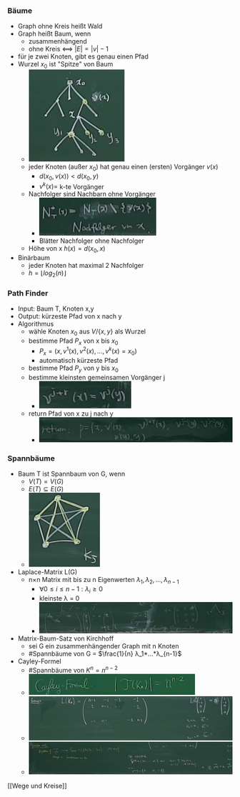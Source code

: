 ### Bäume
+ Graph ohne Kreis heißt Wald
+ Graph heißt Baum, wenn
	+ zusammenhängend
	+ ohne Kreis <==> $|E|=|v|-1$
+ für je zwei Knoten, gibt es genau einen Pfad
+ Wurzel $x_0$ ist "Spitze" von Baum
	+ ![](../../../z_images/Pasted%20image%2020220512164947.png)
	+ jeder Knoten (außer $x_0$) hat genau einen (ersten) Vorgänger $v(x)$
		+ $d(x_0,v(x))<d(x_0,y)$
		+ $v^{k}(x)=$ k-te Vorgänger 
	+ Nachfolger sind Nachbarn ohne Vorgänger
		+ ![](../../../z_images/Pasted%20image%2020220512165341.png)
		+ Blätter Nachfolger ohne Nachfolger
	+ Höhe von x $h(x)=d(x_0,x)$
+ Binärbaum
	+ jeder Knoten hat maximal 2 Nachfolger
	+ $h=\lfloor log_2(n)\rfloor$

### Path Finder
+ Input: Baum T, Knoten x,y
+ Output: kürzeste Pfad von x nach y
+ Algorithmus
	+ wähle Knoten $x_0$ aus $V/\{x,y\}$ als Wurzel
	+ bestimme Pfad  $P_x$ von x bis $x_0$
		+ $P_x=(x,v^{1}(x),v^{2}(x),...,v^{k}(x)=x_0)$
		+ automatisch kürzeste Pfad
	+ bestimme Pfad $P_y$ von y bis $x_0$
	+ bestimme kleinsten gemeinsamen Vorgänger j
		+ ![](../../../z_images/Pasted%20image%2020220512170005.png)
	+ return Pfad von x zu j nach y
		+ ![](../../../z_images/Pasted%20image%2020220512170121.png)

### Spannbäume
+ Baum T ist Spannbaum von G, wenn
	+ $V(T)=V(G)$
	+ $E(T)⊆E(G)$
	+ ![](../../../z_images/Pasted%20image%2020220512170337.png)
+ Laplace-Matrix L(G)
	+ n×n Matrix mit bis zu n Eigenwerten $λ_1,λ_2,...,λ_{n-1}$
		+ $∀0≤i≤n-1: λ_i≥0$
		+ kleinste λ = 0
		+ ![](../../../z_images/Pasted%20image%2020220512173159.png)
+ Matrix-Baum-Satz von Kirchhoff
	+ sei G ein zusammenhängender Graph mit n Knoten
	+ \#Spannbäume von G = $\frac{1}{n} λ_1*...*λ_{n-1}$
+ Cayley-Formel
	+ \#Spannbäume von $K^n=n^{n-2}$
	+ ![](../../../z_images/Pasted%20image%2020220513134027.png)
	+ ![](../../../z_images/Pasted%20image%2020220512173648.png)
	+ ![](../../../z_images/Pasted%20image%2020220512173715.png)

[[Wege und Kreise]]